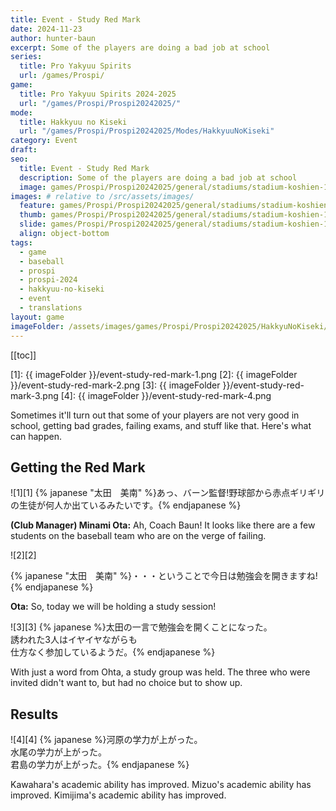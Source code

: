 ```yaml
---
title: Event - Study Red Mark
date: 2024-11-23
author: hunter-baun
excerpt: Some of the players are doing a bad job at school
series:
  title: Pro Yakyuu Spirits
  url: /games/Prospi/
game: 
  title: Pro Yakyuu Spirits 2024-2025
  url: "/games/Prospi/Prospi20242025/"
mode: 
  title: Hakkyuu no Kiseki
  url: "/games/Prospi/Prospi20242025/Modes/HakkyuuNoKiseki"
category: Event
draft: 
seo:
  title: Event - Study Red Mark
  description: Some of the players are doing a bad job at school
  image: games/Prospi/Prospi20242025/general/stadiums/stadium-koshien-1.png
images: # relative to /src/assets/images/
  feature: games/Prospi/Prospi20242025/general/stadiums/stadium-koshien-1.png
  thumb: games/Prospi/Prospi20242025/general/stadiums/stadium-koshien-1.png
  slide: games/Prospi/Prospi20242025/general/stadiums/stadium-koshien-1.png
  align: object-bottom
tags:
  - game
  - baseball
  - prospi
  - prospi-2024
  - hakkyuu-no-kiseki
  - event
  - translations
layout: game
imageFolder: /assets/images/games/Prospi/Prospi20242025/HakkyuNoKiseki/Events/Study-Red-Mark
---
```

[[toc]]

[1]: {{ imageFolder }}/event-study-red-mark-1.png
[2]: {{ imageFolder }}/event-study-red-mark-2.png
[3]: {{ imageFolder }}/event-study-red-mark-3.png
[4]: {{ imageFolder }}/event-study-red-mark-4.png

<article class="prose max-w-xl lg:max-w-4xl lg:prose-lg">

Sometimes it'll turn out that some of your players are not very good in school, getting bad grades, failing exams, and stuff like that. Here's what can happen.

## Getting the Red Mark
![1][1]
{% japanese "太田　美南" %}あっ、バーン監督!野球部から赤点ギリギリの生徒が何人か出ているみたいです。{% endjapanese %}

**(Club Manager) Minami Ota:** Ah, Coach Baun! It looks like there are a few students on the baseball team who are on the verge of failing.

![2][2]

{% japanese "太田　美南" %}・・・ということで今日は勉強会を開きますね!{% endjapanese %}

**Ota:** So, today we will be holding a study session!

![3][3]
{% japanese %}太田の一言で勉強会を開くことになった。<br />
誘われた3人はイヤイヤながらも<br />
仕方なく参加しているようだ。{% endjapanese %}

With just a word from Ohta, a study group was held. The three who were invited didn't want to, but had no choice but to show up.

## Results

![4][4]
{% japanese %}河原の学力が上がった。<br />
水尾の学力が上がった。<br />
君島の学力が上がった。{% endjapanese %}

Kawahara's academic ability has improved. 
Mizuo's academic ability has improved. 
Kimijima's academic ability has improved.
</article>